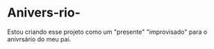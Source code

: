 # Anivers-rio-

Estou criando esse projeto como um "presente" "improvisado" para o anivrsário do meu pai.
